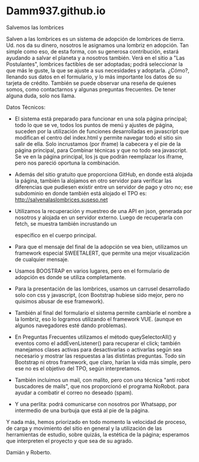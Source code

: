 # Damm937.github.io
Salvemos las lombrices

Salven a las lombrices es un sistema de adopción de lombrices de tierra.
Ud. nos da su dinero, nosotros le asignamos una lombriz en adopción.
Tan simple como eso, de esta forma, con su generosa contribución, 
estará ayudando a salvar el planeta y a nosotros también.
 Verá en el sitio a "Las Postulantes", lombrices factibles de ser adoptadas;
podrá seleccionar la que más le guste, la que se ajuste a sus necesidades y
adoptarla. ¿Cómo?, llenando sus datos en el formulario, y lo más importante
los datos de su tarjeta de crédito. 
También se puede observar una reseña de quienes somos, como contactarnos y 
algunas preguntas frecuentes. De tener alguna duda, solo nos llama.

Datos Técnicos:

- El sistema está preparado para funcionar en una sola página principal; 
todo lo que se ve, todos los puntos de menú y ajustes de página, suceden
por la utilización de funciones desarrolladas en javascript que modifican
el centro del index.html y permite navegar todo el sitio sin salir de ella.
Solo incrustamos (por iframe) la cabecera y el pie de la página principal, para 
Combinar técnicas y que no todo sea javascript. Se ve en la página principal, los
js que podrán reemplazar los iframe, pero nos pareció oportuna la combinación.

- Además del sitio gratuito que proporciona GitHub, en donde está alojada la página, 
también la alojamos en otro servidor para verificar las diferencias que pudiesen existir
entre un servidor de pago y otro no; ese subdominio en donde también está alojado el TPO es:
    http://salvenalaslombrices.suseso.net

- Utilizamos la recuperación y muestreo de una API en json, generada por nosotros
y alojada en un servidor externo. Luego de recuperarla con fetch, se muestra también
incrustando un <div> específico en el cuerpo principal.

- Para que el mensaje del final de la adopción se vea bien, utilizamos un framework especial SWEETALERT, que permite una mejor visualización de cualquier mensaje.

- Usamos BOOSTRAP en varios lugares, pero en el formulario de adopción es donde se utiliza completamente. 

- Para la presentación de las lombrices, usamos un carrusel desarrollado solo con css y javascript, (con Bootstrap hubiese sido mejor, pero no quisimos abusar de ese framework).

- También al final del formulario el sistema permite cambiarle el nombre a la lombriz, eso lo logramos utilizando el framework VUE. (aunque en algunos navegadores esté dando problemas).

- En Preguntas Frecuentes utilizamos el método queySelectorAll() y eventos como el addEvenListener() para recuperar el click; también manejamos clases activas para desactivarlas o activarlas según sea necesario y mostrar las respuestas a las distintas preguntas. Todo sin Bootstrap ni otros framework, que claro, harían la vida más simple, pero ese no es el objetivo del TPO, según interpretamos.

- También incluimos un mail, con malito, pero con una técnica "anti robot buscadores de mails", que nos proporcionó el programa NoRobot. para ayudar a combatir el correo no deseado (spam).

- Y una perlita: podrá comunicarse con nosotros por Whatsapp, por intermedio de una burbuja que está al pie de la página.

Y nada más, hemos priorizado en todo momento la velocidad de proceso, de carga y movimiento del sitio en general y la utilización de las herramientas de estudio, sobre quizás, la estética de la página; esperamos que interpreten el proyecto y que sea de su agrado. 

Damián y Roberto.


